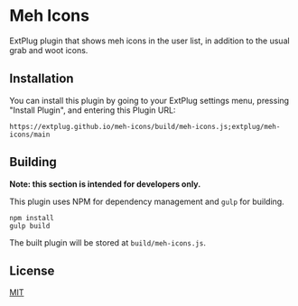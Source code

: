 Meh Icons
=========

ExtPlug plugin that shows meh icons in the user list, in addition to the usual
grab and woot icons.

## Installation

You can install this plugin by going to your ExtPlug settings menu, pressing
"Install Plugin", and entering this Plugin URL:

```
https://extplug.github.io/meh-icons/build/meh-icons.js;extplug/meh-icons/main
```

## Building

**Note: this section is intended for developers only.**

This plugin uses NPM for dependency management and `gulp` for building.

```
npm install
gulp build
```

The built plugin will be stored at `build/meh-icons.js`.

## License

[MIT](./LICENSE)

